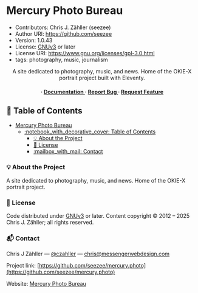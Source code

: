 # Mercury Photo Bureau

* Contributors: Chris J. Zähller (seezee)
* Author URI: <https://github.com/seezee>
* Version: 1.0.43
* License: [GNUv3](https://www.gnu.org/licenses/gpl-3.0.en.html) or later
* License URI: <https://www.gnu.org/licenses/gpl-3.0.html>
* tags: photography, music, journalism

<div align='center'>

A site dedicated to photography, music, and news. Home of the OKIE-X portrait project built with Eleventy.

<h4> <span> · </span> <a href="https://github.com/seezee/mercury.photo/blob/master/README.md"> Documentation </a> <span> · </span> <a href="https://github.com/seezee/mercury.photo/issues"> Report Bug </a> <span> · </span> <a href="https://github.com/seezee/mercury.photo/issues"> Request Feature </a> </h4>

</div>

## :notebook_with_decorative_cover: Table of Contents

- [Mercury Photo Bureau](#mercury-photo-bureau)
  - [:notebook\_with\_decorative\_cover: Table of Contents](#notebook_with_decorative_cover-table-of-contents)
    - [:bulb: About the Project](#bulb-about-the-project)
    - [:pencil: License](#pencil-license)
    - [:mailbox\_with\_mail: Contact](#mailbox_with_mail-contact)

### :bulb: About the Project

A site dedicated to photography, music, and news. Home of the OKIE-X portrait project.

### :pencil: License

Code distributed under [GNUv3](https://www.gnu.org/licenses/gpl-3.0.en.html) or later. Content copyright © 2012 – 2025 Chris J. Zähller; all rights reserved.

### :mailbox_with_mail: Contact

Chris J Zähller — [@czahller](https://x.com/czahller/) — <chris@messengerwebdesign.com>

Project link: [https://github.com/seezee/mercury.photo](https://github.com/seezee/mercury.photo)

Website: [Mercury Photo Bureau](https://mercury.photo)
